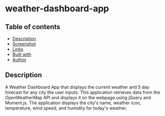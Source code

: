 # weather-dashboard-app

## Table of contents

- [Description](#description)
- [Screenshot](#screenshot)
- [Links](#links)
- [Built with](#built-with)
- [Author](#author)

## Description

A Weather Dashboard App that displays the current weather and 5 day forecast for any city the user inputs. This application retrieves data from the OpenWeatherMap API and displays it on the webpage using jQuery and Moment.js.
The application displays the city's name, weather icon, temperature, wind speed, and humidity for today's weather.

